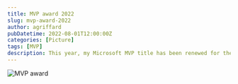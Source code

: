 ```yaml
---
title: MVP award 2022
slug: mvp-award-2022
author: agriffard
pubDatetime: 2022-08-01T12:00:00Z
categories: [Picture]
tags: [MVP]
description: This year, my Microsoft MVP title has been renewed for the 10th time.
---
```


![MVP award](/assets/blog/Microsoft-Most-Valuable-Professional/mvp2022.jpg)
